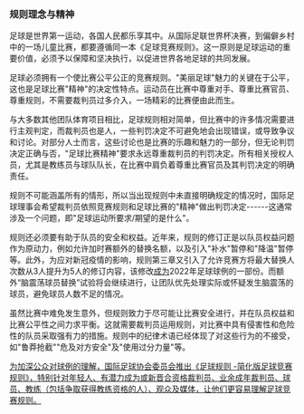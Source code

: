 ### 规则理念与精神

足球是世界第一运动，各国人民都乐享其中。从国际足联世界杯决赛，到偏僻乡村中的一场儿童比赛，都要遵循同一本《足球竞赛规则》。这一原则是足球运动的重要价值，必须予以保障和坚决执行，以促进世界各地足球的共同发展。

足球必须拥有一个使比赛公平公正的竞赛规则。"美丽足球"魅力的关键在于公平，这也是足球比赛"精神"的决定性特点。运动员在比赛中尊重对手、尊重比赛官员、尊重规则，不需要裁判员过多介入，一场精彩的比赛便由此而生。

与大多数其他团队体育项目相比，足球规则相对简单，但比赛中的许多情况需要进行主观判定，而裁判员也是人，一些判罚决定不可避免地会出现错误，或导致争议和讨论。对部分人士而言，这些讨论也是比赛的乐趣和魅力的一部分，但无论判罚决定正确与否，"足球比赛精神"要求永远尊重裁判员的判罚决定。所有相关授权人员，尤其是教练员与球队队长，在比赛中肩负着尊重比赛官员及其判罚决定的明确责任。

规则不可能涵盖所有的情形，所以当出现规则中未直接明确规定的情况时，国际足球理事会希望裁判员依照竞赛规则和足球比赛的"精神"做出判罚决定------这通常涉及一个问题，即"足球运动所要求/期望的是什么"。

规则还必须要有助于队员的安全和权益。近年来，规则的修订正是以队员权益问题作为原动力，例如允许加时赛额外的替换名额，以及引入"补水"暂停和"降温"暂停等。此外，为应对新冠疫情的影响，规则第三章又引入了允许竞赛方将最大替换人次数从3人提升为5人的修订内容，该修改<u>成为</u>2022年足球球例的一部份。而额外“脑震荡球员替换”试验将会继续进行，让团队优先处理实际或怀疑发生脑震荡的球员，避免球员人数不足的情况。

虽然比赛中难免发生意外，但规则致力于尽可能让比赛安全进行，并在队员权益和比赛公平性之间力求平衡。这就需要裁判员运用规则，对比赛中具有侵害性和危险性的队员采取强有力的措施。规则中的纪律术语已经体现了对这些行为的不接受，如"鲁莽抢截""危及对方安全"及"使用过分力量"等。

<u>为加深公众对球例的理解，国际足球协会委员会推出《足球规则 -简化版足球竞赛规则》，特别针对年轻人、有潜力成为或新晋合资格裁判员、业余成年裁判员、球员、教练（包括争取获得教练资格的人）、观众及媒体，让他们更容易理解足球竞赛规则。</u>